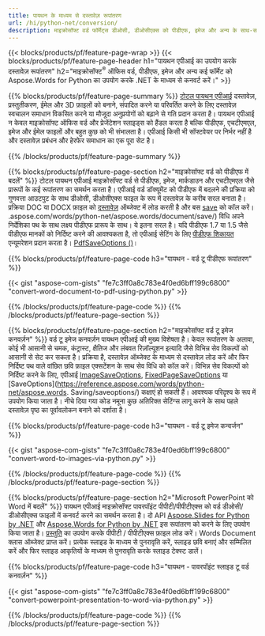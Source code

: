 ```yaml
---
title: पायथन के माध्यम से दस्तावेज़ रूपांतरण 
url: /hi/python-net/conversion/
description: माइक्रोसॉफ्ट वर्ड फॉर्मेट्स डीओसी, डीओसीएक्स को पीडीएफ, इमेज और अन्य के साथ-साथ प्रेजेंटेशन स्लाइड्स, ईमेल मैसेजेस और 3डी इमेजेज को पायथन कोड की कुछ पंक्तियों में कनवर्ट करें।
---
```


{{< blocks/products/pf/feature-page-wrap >}}
{{< blocks/products/pf/feature-page-header h1="पायथन एपीआई का उपयोग करके दस्तावेज़ रूपांतरण" h2="माइक्रोसॉफ्ट<sup>&reg;</sup> ऑफिस वर्ड, पीडीएफ, इमेज और अन्य कई फॉर्मेट को Aspose.Words for Python का उपयोग करके .NET के माध्यम से कनवर्ट करें।" >}}

{{% blocks/products/pf/feature-page-summary %}}
[टोटल पायथन एपीआई](https://products.aspose.com/total/python-net/) दस्तावेज़, प्रस्तुतीकरण, ईमेल और 3D फ़ाइलों को बनाने, संपादित करने या परिवर्तित करने के लिए दस्तावेज़ स्वचालन समाधान विकसित करने या मौजूदा अनुप्रयोगों को बढ़ाने से गति प्रदान करता है। पायथन एपीआई न केवल माइक्रोसॉफ्ट ऑफिस वर्ड और प्रेजेंटेशन स्लाइड्स को हैंडल करता है बल्कि पीडीएफ, एचटीएमएल, इमेज और ईमेल फाइलों और बहुत कुछ को भी संभालता है। एपीआई किसी भी सॉफ्टवेयर पर निर्भर नहीं है और दस्तावेज़ प्रबंधन और हेरफेर समाधान का एक पूरा सेट है।

{{% /blocks/products/pf/feature-page-summary  %}}

{{% blocks/products/pf/feature-page-section  h2="माइक्रोसॉफ्ट वर्ड को पीडीएफ में बदलें" %}}
टोटल पायथन एपीआई माइक्रोसॉफ्ट वर्ड से पीडीएफ, इमेज, मार्कडाउन और एचटीएमएल जैसे प्रारूपों के कई रूपांतरण का समर्थन करता है। एपीआई वर्ड डॉक्यूमेंट को पीडीएफ में बदलने की प्रक्रिया को गुणवत्ता आउटपुट के साथ डीओसी, डीओसीएक्स फाइल के रूप में दस्तावेज़ के करीब सरल बनाता है। प्रक्रिया DOC या DOCX फ़ाइल को [दस्तावेज़](https://reference.aspose.com/words/python-net/aspose.words/document/) ऑब्जेक्ट में लोड करती है और बस [save](https://reference) को कॉल करें। .aspose.com/words/python-net/aspose.words/document/save/) विधि अपने निर्देशिका पथ के साथ लक्ष्य पीडीएफ प्रारूप के साथ। ये इतना सरल है। यदि पीडीएफ 1.7 या 1.5 जैसे पीडीएफ मानकों को निर्दिष्ट करने की आवश्यकता है, तो एपीआई सेटिंग के लिए [पीडीएफ शिकायत](https://reference.aspose.com/words/python-net/aspose.words.Saving/pdfcompliance/) एन्यूमरेशन प्रदान करता है। [PdfSaveOptions ()](https://reference.aspose.com/words/python-net/aspose.words.Saving/pdfsaveoptions/)। 

{{% blocks/products/pf/feature-page-code h3="पायथन - वर्ड टू पीडीएफ रूपांतरण" %}}

{{< gist "aspose-com-gists" "fe7c3ff0a8c783e4f0ed6bff199c6800" "convert-word-document-to-pdf-using-python.py" >}}

{{% /blocks/products/pf/feature-page-code  %}}
{{% /blocks/products/pf/feature-page-section %}}

{{% blocks/products/pf/feature-page-section  h2="माइक्रोसॉफ्ट वर्ड टू इमेज कनवर्ज़न" %}}
वर्ड टू इमेज कनवर्ज़न पायथन एपीआई की मुख्य विशेषता है। केवल रूपांतरण के अलावा, कोई भी आसानी से चमक, कंट्रास्ट, क्षैतिज और लंबवत रिज़ॉल्यूशन इत्यादि जैसे विभिन्न सेव विकल्पों को आसानी से सेट कर सकता है। प्रक्रिया है, दस्तावेज़ ऑब्जेक्ट के माध्यम से दस्तावेज़ लोड करें और फिर निर्दिष्ट पथ वाले वांछित छवि फ़ाइल एक्सटेंशन के साथ सेव विधि को कॉल करें। विभिन्न सेव विकल्पों को निर्दिष्ट करने के लिए, एपीआई [ImageSaveOptions](https://reference.aspose.com/words/python-net/aspose.words.Saving/imagesaveoptions/), [FixedPageSaveOptions](https://reference.aspose.com/words/python-net/aspose.words.Saving/fixedpagesaveoptions/) या [SaveOptions](https://reference.aspose.com/words/python-net/aspose.words. Saving/saveoptions/) कक्षाएं हो सकती हैं। आवश्यक परिदृश्य के रूप में उपयोग किया जाता है। नीचे दिया गया कोड नमूना कुछ अतिरिक्त सेटिंग्स लागू करने के साथ पहले दस्तावेज़ पृष्ठ का पूर्वावलोकन बनाने को दर्शाता है।

{{% blocks/products/pf/feature-page-code h3="पायथन - वर्ड टू इमेज कन्वर्जन" %}}

{{< gist "aspose-com-gists" "fe7c3ff0a8c783e4f0ed6bff199c6800" "convert-word-to-images-via-python.py" >}}

{{% /blocks/products/pf/feature-page-code  %}}
{{% /blocks/products/pf/feature-page-section %}}

{{% blocks/products/pf/feature-page-section  h2="Microsoft PowerPoint को Word में बदलें" %}}
पायथन एपीआई माइक्रोसॉफ्ट पावरपॉइंट पीपीटी/पीपीटीएक्स को वर्ड डीओसी/डीओसीएक्स फाइलों में कनवर्ट करने का समर्थन करता है। दो API [Aspose.Slides for Python by .NET](https://products.aspose.com/slides/python-net/) और [Aspose.Words for Python by .NET](https://products.aspose.com/words/python-net/) इस रूपांतरण को करने के लिए उपयोग किया जाता है। [प्रस्तुति](https://reference.aspose.com/slides/python-net/aspose.slides/presentation/) का उपयोग करके पीपीटी / पीपीटीएक्स फ़ाइल लोड करें। Words Document क्लास ऑब्जेक्ट प्राप्त करें। प्रत्येक स्लाइड के माध्यम से पुनरावृति करें, स्लाइड छवि बनाएं और सम्मिलित करें और फिर स्लाइड आकृतियों के माध्यम से पुनरावृति करके स्लाइड टेक्स्ट डालें।

{{% blocks/products/pf/feature-page-code h3="पायथन - पावरपॉइंट स्लाइड टू वर्ड कनवर्ज़न" %}}

{{< gist "aspose-com-gists" "fe7c3ff0a8c783e4f0ed6bff199c6800" "convert-powerpoint-presentation-to-word-via-python.py" >}}


{{% /blocks/products/pf/feature-page-code  %}}
{{% /blocks/products/pf/feature-page-section %}}